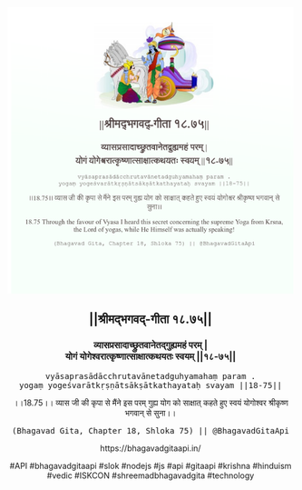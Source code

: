 <img src="../../asset/BG_18_75.png"/>
<center><h2>||श्रीमद्‍भगवद्‍-गीता १८.७५||</h2>
<h3>व्यासप्रसादाच्छ्रुतवानेतद्गुह्यमहं परम् |<br/>योगं योगेश्वरात्कृष्णात्साक्षात्कथयतः स्वयम् ||१८-७५||</h3>
<pre>vyāsaprasādācchrutavānetadguhyamahaṃ param .<br/>yogaṃ yogeśvarātkṛṣṇātsākṣātkathayataḥ svayam ||18-75||</pre>
<p>।।18.75।। व्यास जी की कृपा से मैंने इस परम् गुह्य योग को साक्षात् कहते हुए स्वयं योगोश्वर श्रीकृष्ण भगवान् से सुना।।</p>
<pre>(Bhagavad Gita, Chapter 18, Shloka 75) || @BhagavadGitaApi</pre><p>https://bhagavadgitaapi.in/</p><p>#API #bhagavadgitaapi #slok #nodejs #js #api #gitaapi #krishna #hinduism #vedic #ISKCON #shreemadbhagavadgita #technology</p></center>